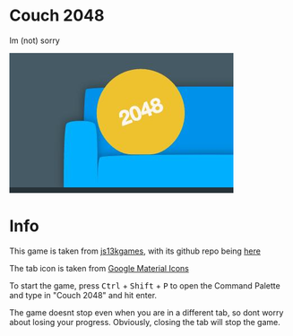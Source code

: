 # Couch 2048

Im (not) sorry

![Game Banner](src/images/banner.jpg)

# Info
This game is taken from [js13kgames](https://js13kgames.com/2016/games/couch-2048), with its github repo being [here](https://github.com/js13kGames/couch-2048)

The tab icon is taken from [Google Material Icons](https://fonts.google.com/icons?icon.query=couch&selected=Material%20Symbols%20Outlined)

To start the game, press <kbd>Ctrl</kbd> + <kbd>Shift</kbd> + <kbd>P</kbd> to open the Command Palette and type in "Couch 2048" and hit enter.

The game doesnt stop even when you are in a different tab, so dont worry about losing your progress. Obviously, closing the tab will stop the game.